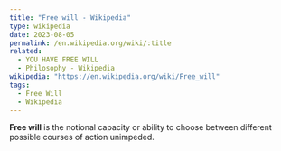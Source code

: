 ```yaml
---
title: "Free will - Wikipedia"
type: wikipedia
date: 2023-08-05
permalink: /en.wikipedia.org/wiki/:title
related:
  - YOU HAVE FREE WILL
  - Philosophy - Wikipedia
wikipedia: "https://en.wikipedia.org/wiki/Free_will"
tags:
  - Free Will
  - Wikipedia
---
```

**Free will** is the notional capacity or ability to choose between different possible courses of action unimpeded.